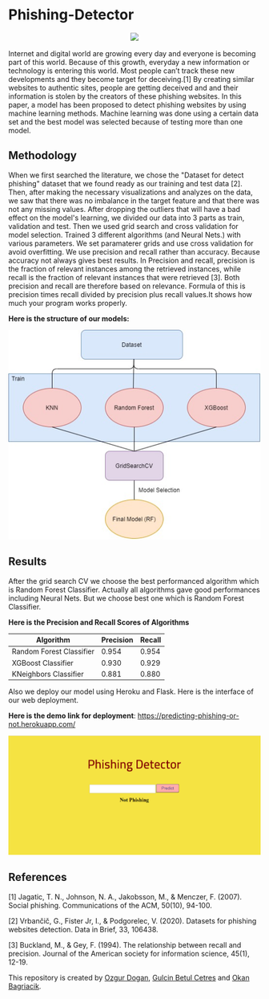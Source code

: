 # Phishing-Detector
<p align="center">
  <img src="https://news.lenovo.com/wp-content/uploads/2020/10/phishing-illustration.jpg" />
</p>
Internet and digital world are growing every day and everyone is becoming part of this world.
Because of this growth, everyday a new information or technology is entering this world. Most
people can’t track these new developments and they become target for deceiving.[1] By creating
similar websites to authentic sites, people are getting deceived and and their information is
stolen by the creators of these phishing websites. In this paper, a model has been proposed to
detect phishing websites by using machine learning methods. Machine learning was done using
a certain data set and the best model was selected because of testing more than one model.

## Methodology
When we first searched the literature, we chose the "Dataset for detect phishing" dataset that we found ready as our training and test data [2]. Then, after making the necessary visualizations and analyzes on the data, we saw that there was no imbalance in the target feature and that there was not any missing values. After dropping the outliers that will have a bad effect on the model's learning, we divided our data into 3 parts as train, validation and test. Then we used grid search and cross validation for model selection. Trained 3 different algorithms (and Neural Nets.) with various parameters. We set paramaterer grids and use cross validation for avoid overfitting. We use precision and recall rather than accuracy. Because accuracy not always gives best results. In Precision and recall, precision is the fraction of relevant instances among the retrieved instances, while recall is the fraction of relevant instances that were retrieved [3]. Both precision and recall are therefore based on relevance. Formula of this is precision times recall divided by precision plus recall values.It shows how much your program works properly.  

**Here is the structure of our models:**


![structure](static/images/structure.jpg "Structure")

## Results
After the grid search CV we choose the best performanced algorithm which is Random Forest Classifier. Actually all algorithms gave good performances including Neural Nets. But we choose best one which is Random Forest Classifier.

**Here is the Precision and Recall Scores of Algorithms**

| Algorithm                     | Precision | Recall|
|----------------------------|---------------|-------------|
| Random Forest Classifier            |      0.954       |      0.954      |
| XGBoost Classifier          |          0.930     |      0.929      |
| KNeighbors Classifier          |       0.881       |      0.880      |


Also we deploy our model using Heroku and Flask. Here is the interface of our web deployment.


**Here is the demo link for deployment**: https://predicting-phishing-or-not.herokuapp.com/


![structure](static/images/ui.png "User Interface")

## References

[1] Jagatic, T. N., Johnson, N. A., Jakobsson, M., & Menczer, F. (2007). Social phishing. Communications of the ACM, 50(10), 94-100.

[2] Vrbančič, G., Fister Jr, I., & Podgorelec, V. (2020). Datasets for phishing websites detection. Data in Brief, 33, 106438.

[3] Buckland, M., & Gey, F. (1994). The relationship between recall and precision. Journal of the American society for information science, 45(1), 12-19.

This repository is created by [Ozgur Dogan](https://github.com/ozgurdogan646), [Gulcin Betul Cetres](https://github.com/gulcinbetulcetres) and [Okan Bagriacik](https://github.com/OkanBagriacik).
